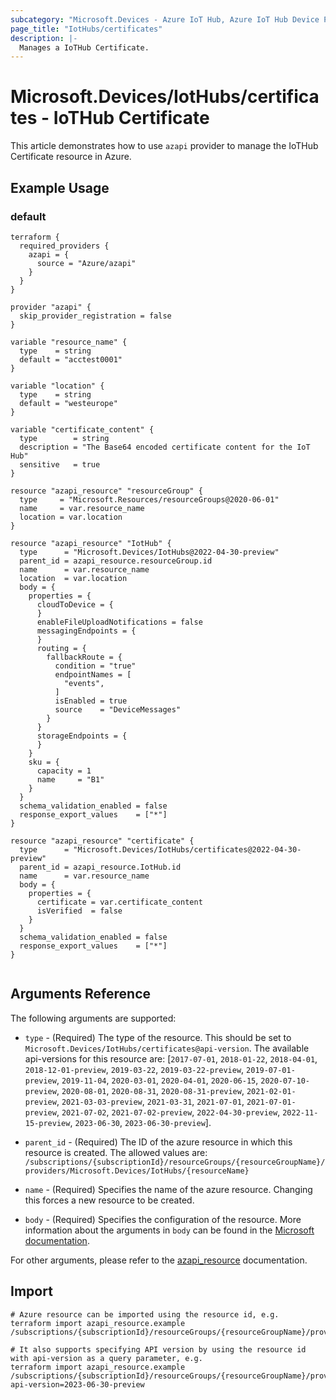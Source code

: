 ```yaml
---
subcategory: "Microsoft.Devices - Azure IoT Hub, Azure IoT Hub Device Provisioning Service"
page_title: "IotHubs/certificates"
description: |-
  Manages a IoTHub Certificate.
---
```


# Microsoft.Devices/IotHubs/certificates - IoTHub Certificate

This article demonstrates how to use `azapi` provider to manage the IoTHub Certificate resource in Azure.



## Example Usage

### default

```hcl
terraform {
  required_providers {
    azapi = {
      source = "Azure/azapi"
    }
  }
}

provider "azapi" {
  skip_provider_registration = false
}

variable "resource_name" {
  type    = string
  default = "acctest0001"
}

variable "location" {
  type    = string
  default = "westeurope"
}

variable "certificate_content" {
  type        = string
  description = "The Base64 encoded certificate content for the IoT Hub"
  sensitive   = true
}

resource "azapi_resource" "resourceGroup" {
  type     = "Microsoft.Resources/resourceGroups@2020-06-01"
  name     = var.resource_name
  location = var.location
}

resource "azapi_resource" "IotHub" {
  type      = "Microsoft.Devices/IotHubs@2022-04-30-preview"
  parent_id = azapi_resource.resourceGroup.id
  name      = var.resource_name
  location  = var.location
  body = {
    properties = {
      cloudToDevice = {
      }
      enableFileUploadNotifications = false
      messagingEndpoints = {
      }
      routing = {
        fallbackRoute = {
          condition = "true"
          endpointNames = [
            "events",
          ]
          isEnabled = true
          source    = "DeviceMessages"
        }
      }
      storageEndpoints = {
      }
    }
    sku = {
      capacity = 1
      name     = "B1"
    }
  }
  schema_validation_enabled = false
  response_export_values    = ["*"]
}

resource "azapi_resource" "certificate" {
  type      = "Microsoft.Devices/IotHubs/certificates@2022-04-30-preview"
  parent_id = azapi_resource.IotHub.id
  name      = var.resource_name
  body = {
    properties = {
      certificate = var.certificate_content
      isVerified  = false
    }
  }
  schema_validation_enabled = false
  response_export_values    = ["*"]
}


```



## Arguments Reference

The following arguments are supported:

* `type` - (Required) The type of the resource. This should be set to `Microsoft.Devices/IotHubs/certificates@api-version`. The available api-versions for this resource are: [`2017-07-01`, `2018-01-22`, `2018-04-01`, `2018-12-01-preview`, `2019-03-22`, `2019-03-22-preview`, `2019-07-01-preview`, `2019-11-04`, `2020-03-01`, `2020-04-01`, `2020-06-15`, `2020-07-10-preview`, `2020-08-01`, `2020-08-31`, `2020-08-31-preview`, `2021-02-01-preview`, `2021-03-03-preview`, `2021-03-31`, `2021-07-01`, `2021-07-01-preview`, `2021-07-02`, `2021-07-02-preview`, `2022-04-30-preview`, `2022-11-15-preview`, `2023-06-30`, `2023-06-30-preview`].

* `parent_id` - (Required) The ID of the azure resource in which this resource is created. The allowed values are:  
  `/subscriptions/{subscriptionId}/resourceGroups/{resourceGroupName}/providers/Microsoft.Devices/IotHubs/{resourceName}`

* `name` - (Required) Specifies the name of the azure resource. Changing this forces a new resource to be created.

* `body` - (Required) Specifies the configuration of the resource. More information about the arguments in `body` can be found in the [Microsoft documentation](https://learn.microsoft.com/en-us/azure/templates/Microsoft.Devices/IotHubs/certificates?pivots=deployment-language-terraform).

For other arguments, please refer to the [azapi_resource](https://registry.terraform.io/providers/Azure/azapi/latest/docs/resources/resource) documentation.

## Import

 ```shell
 # Azure resource can be imported using the resource id, e.g.
 terraform import azapi_resource.example /subscriptions/{subscriptionId}/resourceGroups/{resourceGroupName}/providers/Microsoft.Devices/IotHubs/{resourceName}/certificates/{resourceName}
 
 # It also supports specifying API version by using the resource id with api-version as a query parameter, e.g.
 terraform import azapi_resource.example /subscriptions/{subscriptionId}/resourceGroups/{resourceGroupName}/providers/Microsoft.Devices/IotHubs/{resourceName}/certificates/{resourceName}?api-version=2023-06-30-preview
 ```
